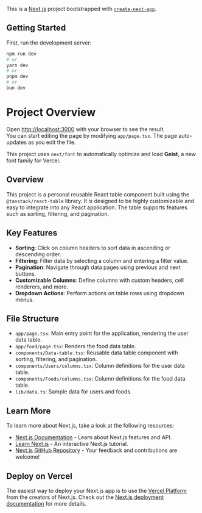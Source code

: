 This is a [Next.js](https://nextjs.org) project bootstrapped with [`create-next-app`](https://nextjs.org/docs/app/api-reference/cli/create-next-app).

## Getting Started

First, run the development server:

```bash
npm run dev
# or
yarn dev
# or
pnpm dev
# or
bun dev
```

# Project Overview

Open [http://localhost:3000](http://localhost:3000) with your browser to see the result.  
You can start editing the page by modifying `app/page.tsx`. The page auto-updates as you edit the file.

This project uses `next/font` to automatically optimize and load **Geist**, a new font family for Vercel.

## Overview

This project is a personal reusable React table component built using the `@tanstack/react-table` library. It is designed to be highly customizable and easy to integrate into any React application. The table supports features such as sorting, filtering, and pagination.

## Key Features

- **Sorting**: Click on column headers to sort data in ascending or descending order.
- **Filtering**: Filter data by selecting a column and entering a filter value.
- **Pagination**: Navigate through data pages using previous and next buttons.
- **Customizable Columns**: Define columns with custom headers, cell renderers, and more.
- **Dropdown Actions**: Perform actions on table rows using dropdown menus.

## File Structure

- `app/page.tsx`: Main entry point for the application, rendering the user data table.
- `app/food/page.tsx`: Renders the food data table.
- `components/Data-table.tsx`: Reusable data table component with sorting, filtering, and pagination.
- `components/Users/columns.tsx`: Column definitions for the user data table.
- `components/Foods/columns.tsx`: Column definitions for the food data table.
- `lib/data.ts`: Sample data for users and foods.

## Learn More

To learn more about Next.js, take a look at the following resources:

- [Next.js Documentation](https://nextjs.org/docs) - Learn about Next.js features and API.
- [Learn Next.js](https://nextjs.org/learn) - An interactive Next.js tutorial.
- [Next.js GitHub Repository](https://github.com/vercel/next.js) - Your feedback and contributions are welcome!

## Deploy on Vercel

The easiest way to deploy your Next.js app is to use the [Vercel Platform](https://vercel.com/) from the creators of Next.js. Check out the [Next.js deployment documentation](https://nextjs.org/docs/deployment) for more details.
